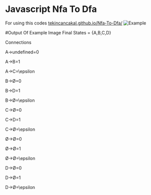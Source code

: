 # Javascript Nfa To Dfa

For using this codes [tekincancakal.github.io/Nfa-To-Dfa/](https://tekincancakal.github.io/Nfa-To-Dfa/)
![Example](https://raw.githubusercontent.com/TekincanCakal/Nfa-To-Dfa/main/Example.png?raw=true)

#Output Of Example Image
Final States = {A,B,C,D}

Connections

A->undefined=0

A->B=1

A->C=\epsilon

B->Ø=0

B->D=1

B->Ø=\epsilon

C->Ø=0

C->D=1

C->Ø=\epsilon

Ø->Ø=0

Ø->Ø=1

Ø->Ø=\epsilon

D->Ø=0

D->Ø=1

D->Ø=\epsilon
